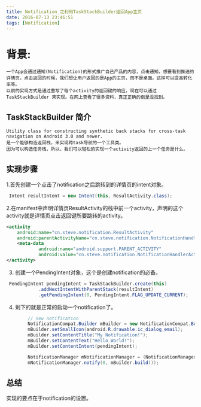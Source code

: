 ```yaml
---
title: Notification_之利用TaskStackBuilder返回App主页
date: 2016-07-13 23:46:51
tags: [Notification]
---
```


# 背景:

    一个App会通过通知(Notification)的形式推广自己产品的内容，点击通知，想要看到推送的详情页，点击返回的时候，我们想让用户返回的是App的主页，而不是桌面。这样可以提高转化率等。
    以前的实现方式是通过重写了每个activity的返回键的响应，现在可以通过TaskStackBuilder 来实现。在网上查看了很多资料，真正正确的倒是没找到。
## TaskStackBuilder 简介
    Utility class for constructing synthetic back stacks for cross-task navigation on Android 3.0 and newer.
    是一个能够构造返回栈，来实现跨task导航的一个工具类。
    因为可以构造任务栈，所以，我们可以轻松的实现一个activity返回的上一个任务是什么。
	
## 实现步骤
1.首先创建一个点击了notification之后跳转到的详情页的intent对象。
```java
 Intent resultIntent = new Intent(this, ResultActivity.class);
```
2.在manifest中声明详情页ResultActivity的栈中前一个activity，声明的这个activity就是详情页点击返回键所要跳转的activity。
```xml
<activity 
	android:name="cn.steve.notification.ResultActivity"
	android:parentActivityName="cn.steve.notification.NotificationHandlerActivity">
	<meta-data
            android:name="android.support.PARENT_ACTIVITY"
            android:value="cn.steve.notification.NotificationHandlerActivity"/>
</activity>
```
3. 创建一个PendingIntent对象，这个是创建notification的必备。

```java
 PendingIntent pendingIntent = TaskStackBuilder.create(this)
            .addNextIntentWithParentStack(resultIntent)
            .getPendingIntent(0, PendingIntent.FLAG_UPDATE_CURRENT);
```

4. 剩下的就是正常的启动一个notification了。
```java
        // new notification
        NotificationCompat.Builder mBuilder = new NotificationCompat.Builder(this);
        mBuilder.setSmallIcon(android.R.drawable.ic_dialog_email);
        mBuilder.setContentTitle("My Notification!");
        mBuilder.setContentText("Hello World!");
        mBuilder.setContentIntent(pendingIntent);

        NotificationManager mNotificationManager = (NotificationManager) getSystemService(Context.NOTIFICATION_SERVICE);
        mNotificationManager.notify(0, mBuilder.build());
```
## 总结
   实现的要点在于notification的设置。